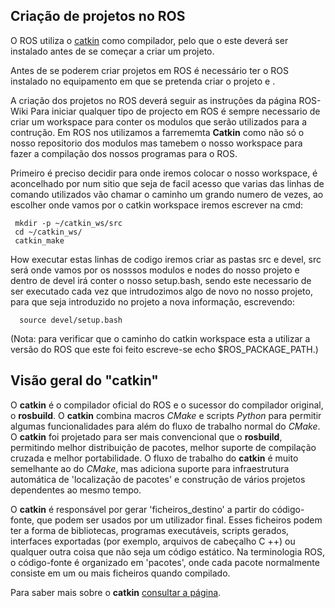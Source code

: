 ## Criação de projetos no ROS
O ROS utiliza o [catkin](#Visão-geral-do-catkin) como compilador, pelo que o este deverá ser instalado antes de se começar a criar um projeto.


Antes de se poderem criar projetos em ROS é necessário ter o ROS instalado no equipamento em que se pretenda criar o projeto e .

A criação dos projetos no ROS deverá seguir as instruções da página ROS-Wiki Para iniciar qualquer tipo de projecto em ROS é sempre necessario de criar um workspace para conter os modulos que serão utilizados para a contrução. Em ROS nos utilizamos a farrememta **Catkin** como não só o nosso repositorio dos modulos mas tamebem o nosso workspace para fazer a compilação dos nossos programas para o ROS.

Primeiro é preciso decidir para onde iremos colocar o nosso workspace, é aconcelhado por num sitio que seja de facil acesso que varias das linhas de comando utilizados vão chamar o caminho um grando numero de vezes, ao escolher onde vamos por o catkin workspace iremos escrever na cmd:

     mkdir -p ~/catkin_ws/src
     cd ~/catkin_ws/
     catkin_make

How executar estas linhas de codigo iremos criar as pastas src e devel, src será onde vamos por os nosssos modulos e nodes do nosso projeto e dentro de devel irá conter o nosso setup.bash, sendo este necessario de ser executado cada vez que intrudozimos algo de novo no nosso projeto, para que seja introduzido no projeto a nova informação, escrevendo:

      source devel/setup.bash
(Nota: para verificar que o caminho do catkin workspace esta a utilizar a versão do ROS que este foi feito escreve-se echo $ROS_PACKAGE_PATH.)

## Visão geral do "catkin"
O __catkin__ é o compilador oficial do ROS e o sucessor do compilador original, o __rosbuild__. O __catkin__ combina macros _CMake_ e scripts _Python_ para permitir algumas funcionalidades para além do fluxo de trabalho normal do _CMake_. O __catkin__ foi projetado para ser mais convencional que o __rosbuild__, permitindo melhor distribuição de pacotes, melhor suporte de compilação cruzada e melhor portabilidade. O fluxo de trabalho do __catkin__ é muito semelhante ao do _CMake_, mas adiciona suporte para infraestrutura automática de 'localização de pacotes' e construção de vários projetos dependentes ao mesmo tempo.

O __catkin__ é responsável por gerar 'ficheiros_destino' a partir do código-fonte, que podem ser usados por um utilizador final. Esses ficheiros podem ter a forma de bibliotecas, programas executáveis, scripts gerados, interfaces exportadas (por exemplo, arquivos de cabeçalho C ++) ou qualquer outra coisa que não seja um código estático. Na terminologia ROS, o código-fonte é organizado em 'pacotes', onde cada pacote normalmente consiste em um ou mais ficheiros quando compilado.

Para saber mais sobre o __catkin__ [consultar a página](https://wiki.ros.org/catkin/conceptual_overview).


